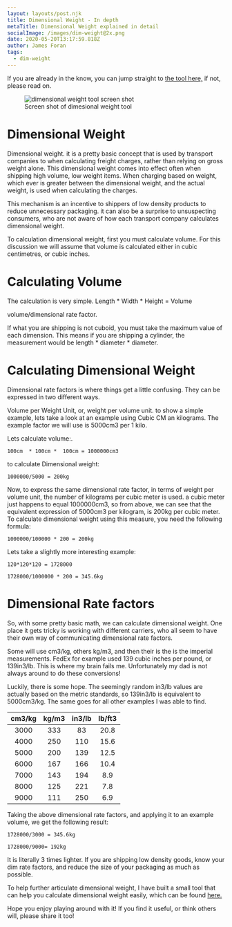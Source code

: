 ```yaml
---
layout: layouts/post.njk
title: Dimensional Weight - In depth
metaTitle: Dimensional Weight explained in detail
socialImage: /images/dim-weight@2x.png
date: 2020-05-20T13:17:59.818Z
author: James Foran
tags:
  - dim-weight
---
```

If you are already in the know, you can jump straight to [the tool here,](/dim-weight) if not, please read on.
 <figure>
  <img src="/images/dim-weight@2x.png" alt="dimensional weight tool screen shot" loading="lazy">
  <figcaption>Screen shot of dimesional weight tool</figcaption>
</figure> 




# Dimensional Weight
Dimensional weight. it is a pretty basic concept that is used by transport companies to when calculating freight charges, rather than relying on gross weight alone. This dimensional weight comes into effect often when shipping high volume, low weight items. When charging based on weight, which ever is greater between the dimensional weight, and the actual weight, is used when calculating the charges. 

This mechanism is an incentive to shippers of low density products to reduce unnecessary packaging. it can also be a surprise to unsuspecting consumers, who are not aware of how each transport company calculates dimensional weight.

To calculation dimensional weight, first you must calculate volume. For this discussion we will assume that volume is calculated either in cubic centimetres, or cubic inches. 



# Calculating Volume

The calculation is very simple. Length  * Width *  Height = Volume 

volume/dimensional rate factor.

If what you are shipping is not cuboid, you must take the maximum value of each dimension. This means if you are shipping a cylinder, the measurement would be length  * diameter *  diameter.

# Calculating Dimensional Weight

Dimensional rate factors is where things get a little confusing. They can be expressed in two different ways. 

Volume per Weight Unit, or, weight per volume unit. to show a simple example, lets take a look at an example using Cubic CM an kilograms. The example factor we will use is 5000cm3 per 1 kilo. 

Lets calculate volume:. 

`100cm  * 100cm *  100cm = 1000000cm3`

to calculate Dimensional weight: 

`1000000/5000 = 200kg`

Now, to express the same dimensional rate factor, in terms of weight per volume unit, the number of kilograms per cubic meter is used. a cubic meter just happens to equal 1000000cm3, so from above, we can see that the equivalent expression of 5000cm3 per kilogram, is 200kg per cubic meter. To calculate dimensional weight using this measure, you need the following formula:

`1000000/100000 * 200 = 200kg`

Lets take a slightly more interesting example:

`120*120*120 = 1728000   `

`1728000/1000000 * 200 = 345.6kg`

# Dimensional Rate factors

So, with some pretty basic math, we can calculate dimensional weight. One place it gets tricky is working with different carriers, who all seem to have their own way of communicating dimensional rate factors. 

Some will use cm3/kg, others kg/m3, and then their is the is the imperial measurements. FedEx for example used 139 cubic inches per pound, or 139in3/lb. This is where my brain fails me. Unfortunately my dad is not always around to do these conversions!

Luckily, there is some hope. The seemingly random in3/lb values are actually based on the metric standards, so 139in3/lb is equivalent to 5000cm3/kg. The same goes for all other examples I was able to find.

|cm3/kg	|kg/m3	|in3/lb	|lb/ft3	|
|:----:	|:----:	|:----:	|:----:	|
|3000	|333	|83	|20.8	|
|4000	|250	|110	|15.6	|
|5000	|200	|139	|12.5	|
|6000	|167	|166	|10.4	|
|7000	|143	|194	|8.9	|
|8000	|125	|221	|7.8	|
|9000	|111	|250	|6.9	|


Taking the above dimensional rate factors, and applying it to an example volume, we get the following result:

`1728000/3000 = 345.6kg`

`1728000/9000= 192kg`

It is literally 3 times lighter. If you are shipping low density goods, know your dim rate factors, and reduce the size of your packaging as much as possible. 

To help further articulate dimensional weight, I have built a small tool that can help you calculate dimensional weight easily, which can be found [here.](/dim-weight)

Hope you enjoy playing around with it! If you find it useful, or think others will, please share it too!